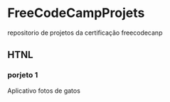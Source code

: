 # FreeCodeCampProjets

repositorio de projetos da certificação freecodecanp

## HTNL
### porjeto 1
Aplicativo fotos de gatos
